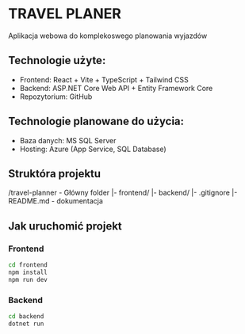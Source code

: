 # TRAVEL PLANER
Aplikacja webowa do komplekoswego planowania wyjazdów 

## Technologie użyte:
- Frontend: React + Vite + TypeScript + Tailwind CSS
- Backend: ASP.NET Core Web API + Entity Framework Core
- Repozytorium: GitHub


## Technologie planowane do użycia:
- Baza danych: MS SQL Server
- Hosting: Azure (App Service, SQL Database)


## Struktóra projektu
/travel-planner - Główny folder 
|- frontend/
|- backend/ 
|- .gitignore
|- README.md - dokumentacja

## Jak uruchomić projekt

### Frontend
```bash
cd frontend
npm install
npm run dev
```

### Backend
```bash
cd backend
dotnet run
```